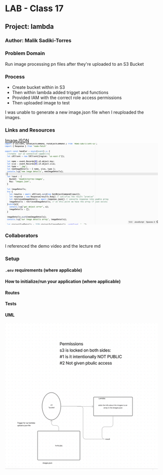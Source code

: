 # LAB - Class 17

## Project: lambda

### Author:  Malik Sadiki-Torres

### Problem Domain

Run image processing pn files after they're uploaded to an S3 Bucket

### Process

- Create bucket within in S3
- Then within lambda added trigget and functions
- Provided IAM with the correct role access permissions
- Then uploaded image to test

I was unable to generate a new image.json file when I reuploaded the images.


### Links and Resources

[ImageJSON](https://msadikitorres-images.s3.us-east-2.amazonaws.com/images.json)
![handleImagesCode](./assets/img.png)

### Collaborators

I referenced the demo video and the lecture md

### Setup


#### `.env` requirements (where applicable)


#### How to initialize/run your application (where applicable)


#### Routes


#### Tests

#### UML

![UML image](./assets/s3.png)
